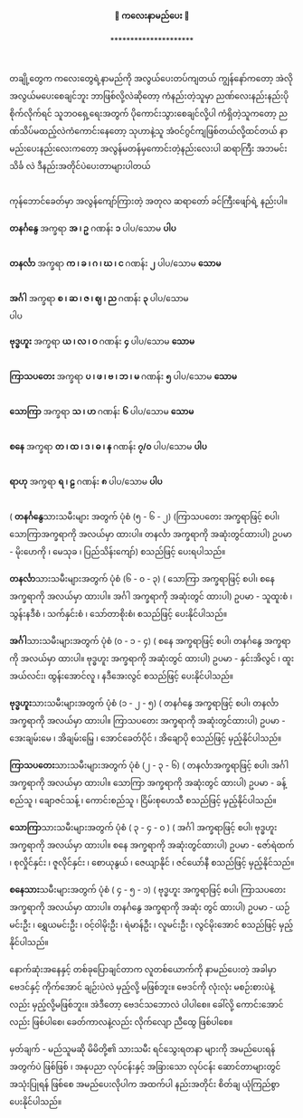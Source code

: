 <h4 style="text-align:center">🌹 ကလေးနာမည်ပေး 🌹</h4>
<p style="text-align:center">*********************</p><br>


တချို့တွေက ကလေးတွေရဲ့နာမည်ကို အလွယ်ပေးတပ်ကျတယ် ကျွန်နော်ကတော့ အဲလို အလွယ်မပေးစေချင်ဘူး ဘာဖြစ်လို့လဲဆိုတော့ ကံနည်းတဲ့သူမှာ ညဏ်လေးနည်းနည်းပိုစိုက်လိုက်ရင် သူဘဝရှေ့ရေးအတွက် ပိုကောင်းသွားစေချင်လို့ပါ ကံရှိတဲ့သူကတော့ ညဏ်သိပ်မထည့်လဲကံကောင်းနေတော့ သုဟာနဲ့သူ အံဝင်ဂွင်ကျဖြစ်တယ်လို့ထင်တယ်
နာမည်းပေးနည်းလေးကတော့ အလွန်မတန်မှကောင်းတဲ့နည်းလေးပါ ဆရာကြီး အဘမင်းသိင်္ခ လဲ ဒီနည်းအတိုင်ပဲပေးတာများပါတယ်<br><br>

ကုန်ဘောင်ခေတ်မှာ အလွန်ကျော်ကြားတဲ့ အတုလ ဆရာတော် ခင်ကြီးဖျော်ရဲ့ နည်းပါ။
<br><br>
<strong>တနင်္ဂနွေ</strong> အက္ခရာ <strong>အ ၊ ဥ</strong>  ဂဏန်း <strong>၁</strong>  ပါပ/သောမ <strong>ပါပ</strong>
<br><br>

<strong>တနင်္လာ</strong> အက္ခရာ <strong>က ၊ ခ ၊ ဂ ၊ ဃ ၊ င </strong> ဂဏန်း <strong>၂</strong> ပါပ/သောမ <strong>သောမ</strong>
<br><br>

<strong>အင်္ဂါ</strong> အက္ခရာ <strong>စ ၊ ဆ ၊ ဇ ၊ ဈ ၊ ည </strong> ဂဏန်း <strong>၃</strong> ပါပ/သောမ <strong></strong>
<br>ပါပ<br>

<strong>ဗုဒ္ဓဟူး</strong> အက္ခရာ <strong>ယ ၊ လ ၊ ဝ </strong> ဂဏန်း <strong>၄</strong> ပါပ/သောမ <strong>သောမ</strong>
<br><br>

<strong>ကြာသပတေး</strong> အက္ခရာ <strong>ပ ၊ ဖ ၊ ဗ ၊ ဘ ၊ မ </strong> ဂဏန်း <strong>၅</strong> ပါပ/သောမ <strong>သောမ</strong>
<br><br>

<strong>သောကြာ</strong> အက္ခရာ <strong>သ ၊ ဟ </strong> ဂဏန်း <strong>၆</strong> ပါပ/သောမ <strong>သောမ</strong>
<br><br>

<strong>စနေ</strong> အက္ခရာ <strong>တ ၊ ထ ၊ ဒ ၊ ဓ ၊ န </strong> ဂဏန်း <strong>၇/၀</strong> ပါပ/သောမ <strong>ပါပ</strong>
<br><br>

<strong>ရာဟု</strong> အက္ခရာ <strong>ရ ၊ ဠ </strong> ဂဏန်း <strong>၈</strong> ပါပ/သောမ <strong>ပါပ</strong>
<br><br>

( <strong>တနင်္ဂနွေ</strong>သားသမီးများ အတွက် ပုံစံ (၅ - ၆ - ၂)
(ကြာသပတေး အက္ခရာဖြင့် စပါ၊ သောကြာအက္ခရာကို အလယ်မှာ ထားပါ။ တနင်္လာ အက္ခရာကို အဆုံးတွင်ထားပါ)
ဥပမာ - မိုးဟေကို ၊ မေသုခ ၊ ပြည်သိန်းကျော်) စသည်ဖြင့် ပေးရပါသည်။
<br><br>
<strong>တနင်္လာ</strong>သားသမီးများအတွက် ပုံစံ (၆ - ၀ - ၃)
( သောကြာ အက္ခရာဖြင့် စပါ၊ စနေ အက္ခရာကို အလယ်မှာ ထားပါ။ အင်္ဂါ အက္ခရာကို အဆုံးတွင် ထားပါ)
ဥပမာ - သူထူးစံ ၊ သွန်းနဒီစံ ၊ သက်နှင်းစံ ၊ သော်တာစိုးစံ၊ စသည်ဖြင့် ပေးနိုင်ပါသည်။
<br><br>
<strong>အင်္ဂါ</strong>သားသမီးများအတွက် ပုံစံ (၀ - ၁ - ၄)
( စနေ အက္ခရာဖြင့် စပါ၊ တနင်္ဂနွေ အက္ခရာကို အလယ်မှာ ထားပါ။ ဗုဒ္ဓဟူး အက္ခရာကို အဆုံးတွင် ထားပါ)
ဥပမာ - နှင်းအိလွင် ၊ ထူးအယ်လင်း၊ ထွန်းအောင်လူ ၊ နဒီအေးလွင် စသည်ဖြင့် ပေးနိုင်ပါသည်။
<br><br>
<strong>ဗုဒ္ဓဟူး</strong>သားသမီးများအတွက် ပုံစံ (၁ - ၂ - ၅)
( တနင်္ဂနွေ အက္ခရာဖြင့် စပါ၊ တနင်္လာ အက္ခရာကို အလယ်မှာ ထားပါ။ ကြာသပတေး အက္ခရာကို အဆုံးတွင်ထားပါ)
ဥပမာ - အေးချမ်းမေ ၊ အိချမ်းမြေ့ ၊ အောင်ခေတ်ပိုင် ၊ အိချောပို စသည်ဖြင့် မှည့်နိုင်ပါသည်။
<br><br>
<strong>ကြာသပတေး</strong>သားသမီးများအတွက် ပုံစံ (၂ - ၃ - ၆)
( တနင်္လာအက္ခရာဖြင့် စပါ၊ အင်္ဂါ အက္ခရာကို အလယ်မှာ ထားပါ။ သောကြာ အက္ခရာကို အဆုံးတွင် ထားပါ)
ဥပမာ - ခန့်စည်သူ ၊ ချောဇင်သန့် ၊ ကောင်းစည်သူ ၊ ငြိမ်းစုဟေသီ စသည်ဖြင့် မှည့်နိုင်ပါသည်။
<br><br>
<strong>သောကြာ</strong>သားသမီးများအတွက် ပုံစံ ( ၃ - ၄ - ၀ )
( အင်္ဂါ အက္ခရာဖြင့် စပါ၊ ဗုဒ္ဓဟူး အက္ခရာကို အလယ်မှာ ထားပါ။ စနေ အက္ခရာကို အဆုံးတွင်ထားပါ)
ဥပမာ - ဇော်ရဲထက် ၊ စုလှိုင်နှင်း ၊ ဇူလိုင်နှင်း ၊ စောယုနွယ် ၊ ဇေယျာနိုင် ၊ ဇင်ယော်နီ စသည်ဖြင့် မှည့်နိုင်သည်။
<br><br>
<strong>စနေသား</strong>သမီးများအတွက် ပုံစံ ( ၄ - ၅ - ၁)
( ဗုဒ္ဓဟူး အက္ခရာဖြင့် စပါ၊ ကြာသပတေး အက္ခရာကို အလယ်မှာ ထားပါ။ တနင်္ဂနွေ အက္ခရာကို အဆုံး တွင် ထားပါ)
ဥပမာ - ယဉ်မင်းဦး ၊ ရွှေယမင်းဦး ၊ ၀င့်ဝါမိုးဦး ၊ ရဲမာန်ဦး ၊ လူမင်းဦး ၊ လွင်မိုးအောင် စသည်ဖြင့် မှည့်နိုင်ပါသည်။
<br><br>
နောက်ဆုံးအနေနှင့် တစ်ခုပြောချင်တာက လူတစ်ယောက်ကို နာမည်ပေးတဲ့ အခါမှာ ဗေဒင်နှင့် ကိုက်အောင် ချဉ်းပဲလဲ မှည့်လို့ မဖြစ်ဘူး။ ဗေဒင်ကို လုံးလုံး မစဉ်းစားပဲနဲ့လည်း မှည့်လို့မဖြစ်ဘူး။ အဲဒီတော့ ဗေဒင်သဘောလဲ ပါပါစေ။ ခေါ်လို့ ကောင်းအောင်လည်း ဖြစ်ပါစေ၊ ခေတ်ကာလနဲ့လည်း လိုက်လျော ညီထွေ ဖြစ်ပါစေ။
<br><br>
မှတ်ချက် - မည်သူမဆို မိမိတို့၏ သားသမီး ရင်သွေးရတနာ များကို အမည်ပေးရန် အတွက်ပဲ ဖြစ်ဖြစ် ၊ အနုပညာ လုပ်ငန်းနှင့် အခြားသော လုပ်ငန်း ဆောင်တာများတွင် အသုံးပြုရန် ဖြစ်စေ အမည်ပေးလိုပါက အထက်ပါ နည်းအတိုင်း စိတ်ချ ယုံကြည်စွာ ပေးနိုင်ပါသည်။